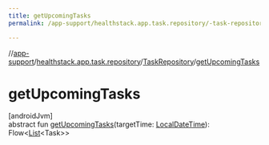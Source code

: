 ```yaml
---
title: getUpcomingTasks
permalink: /app-support/healthstack.app.task.repository/-task-repository/get-upcoming-tasks.html

---
```

//[app-support](/app-support.html)/[healthstack.app.task.repository](../index.html)/[TaskRepository](index.html)/[getUpcomingTasks](get-upcoming-tasks.html)



# getUpcomingTasks



[androidJvm]\
abstract fun [getUpcomingTasks](get-upcoming-tasks.html)(targetTime: [LocalDateTime](https://developer.android.com/reference/kotlin/java/time/LocalDateTime.html)): Flow&lt;[List](https://kotlinlang.org/api/latest/jvm/stdlib/kotlin.collections/-list/index.html)&lt;Task&gt;&gt;




